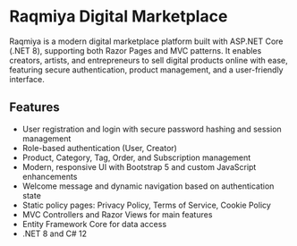 # Raqmiya Digital Marketplace

Raqmiya is a modern digital marketplace platform built with ASP.NET Core (.NET 8), supporting both Razor Pages and MVC patterns. It enables creators, artists, and entrepreneurs to sell digital products online with ease, featuring secure authentication, product management, and a user-friendly interface.

## Features

- User registration and login with secure password hashing and session management
- Role-based authentication (User, Creator)
- Product, Category, Tag, Order, and Subscription management
- Modern, responsive UI with Bootstrap 5 and custom JavaScript enhancements
- Welcome message and dynamic navigation based on authentication state
- Static policy pages: Privacy Policy, Terms of Service, Cookie Policy
- MVC Controllers and Razor Views for main features
- Entity Framework Core for data access
- .NET 8 and C# 12

